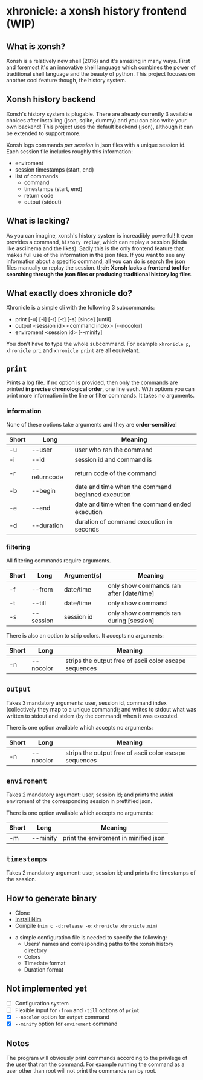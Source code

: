 # xhronicle: a xonsh history frontend (WIP)

## What is xonsh?
Xonsh is a relatively new shell (2016) and it's amazing in many ways. First and
foremost it's an innovative shell language which combines the power of
traditional shell language and the beauty of python. This project focuses on
another cool feature though, the history system.

## Xonsh history backend
Xonsh's history system is plugable. There are already currently 3 available
choices after installing (json, sqlite, dummy) and you can also write your own
backend! This project uses the default backend (json), although it can be
extended to support more.

Xonsh logs commands *per session* in json files with a unique session id.
Each session file includes roughly this information:
- enviroment
- session timestamps (start, end)
- list of commands
	- command
	- timestamps (start, end)
	- return code
	- output (stdout)

## What is lacking?
As you can imagine, xonsh's history system is increadibly powerful! It even
provides a command, `history replay`, which can replay a session (kinda like
asciinema and the likes). Sadly this is the only frontend feature that makes
full use of the information in the json files. If you want to see any
information about a specific command, all you can do is search the json files
manually or replay the session.
**tl;dr: Xonsh lacks a frontend tool for searching through the
json files or producing traditional history log files**.

## What exactly does xhronicle do?
Xhronicle is a simple cli with the following 3 subcommands:
- print [-u] [-i] [-r] [-t] [-s] [since] [until]
- output \<session id\> \<command index\> [--nocolor]
- enviroment \<session id\> [--minify]

You don't have to type the whole subcommand. For example `xhronicle p`,
`xhronicle pri` and `xhronicle print` are all equivelant.

## `print`
Prints a log file. If no option is provided, then only the
commands are printed **in precise chronological order**, one line each.
With options you can print more information in the line or filter commands.
It takes no arguments.

### information
None of these options take arguments and they are **order-sensitive**!

| Short | Long | Meaning |
|-------|------|----------
| -u | --user | user who ran the command
| -i | --id | session id and command is
| -r | --returncode | return code of the command
| -b | --begin | date and time when the command beginned execution
| -e | --end | date and time when the command ended execution
| -d | --duration | duration of command execution in seconds

### filtering
All filtering commands require arguments.

| Short | Long | Argument(s) | Meaning
|-------|------|---------- | -
| -f | --from | date/time | only show commands ran after [date/time]
| -t | --till | date/time | only show command
| -s | --session | session id | only show commands ran during [session]

There is also an option to strip colors. It accepts no arguments:

| Short | Long | Meaning
|-------|------|----------
| -n | --nocolor | strips the output free of ascii color escape sequences


## `output`
Takes 3 mandatory arguments: user, session id, command index (collectively they
map to a unique command); and writes to stdout what was written to stdout and
stderr (by the command) when it was executed.

There is one option available which accepts no arguments:

| Short | Long | Meaning
|-------|------|----------
| -n | --nocolor | strips the output free of ascii color escape sequences

## `enviroment`
Takes 2 mandatory argument: user, session id; and prints the *initial* enviroment
of the corresponding session in prettified json.

There is one option available which accepts no arguments:

| Short | Long | Meaning
|-------|------|----------
| -m | --minify | print the enviroment in minified json

## `timestamps`
Takes 2 mandatory argument: user, session id; and prints the timestamps of the
session.

## How to generate binary
* Clone
* [Install Nim](https://nim-lang.org/install.html)
* Compile (`nim c -d:release -o:xhronicle xhronicle.nim`) 

- a simple configuration file is needed to specify the following:
	- Users' names and corresponding paths to the xonsh history directory
	- Colors
	- Timedate format
	- Duration format

## Not implemented yet
- [ ] Configuration system
- [ ] Flexible input for `-from` and `-till` options of `print`
- [x] `--nocolor` option for `output` command
- [x] `--minify` option for `enviroment` command

## Notes
The program will obviously print commands according to the privilege of the
user that ran the command. For example running the command as a user other
than root will not print the commands ran by root.
